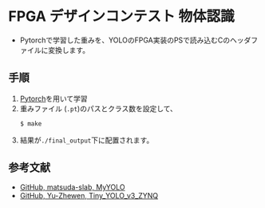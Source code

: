 # FPGA デザインコンテスト 物体認識
- Pytorchで学習した重みを、YOLOのFPGA実装のPSで読み込むCのヘッダファイルに変換します。

## 手順
1. [Pytorch](https://github.com/yarakigit/design_contest_yolo)を用いて学習
2. 重みファイル (```.pt```)のパスとクラス数を設定して、  
   ~~~bash
   $ make
   ~~~
3. 結果が```./final_output```下に配置されます。

## 参考文献
- [GitHub, matsuda-slab, MyYOLO](https://github.com/matsuda-slab/MyYOLO)
- [GitHub, Yu-Zhewen, Tiny_YOLO_v3_ZYNQ](https://github.com/Yu-Zhewen/Tiny_YOLO_v3_ZYNQ)
